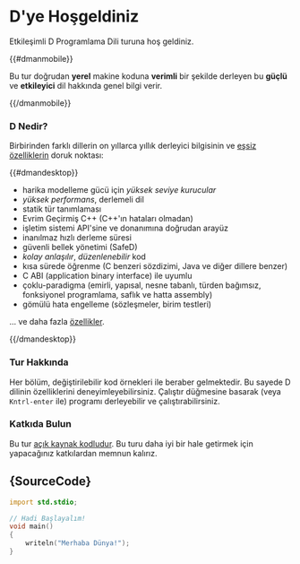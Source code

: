 # D'ye Hoşgeldiniz

Etkileşimli D Programlama Dili turuna hoş geldiniz.

{{#dmanmobile}}

Bu tur doğrudan __yerel__ makine koduna __verimli__ bir şekilde  derleyen bu __güçlü__ ve __etkileyici__ dil hakkında genel bilgi verir.

{{/dmanmobile}}

### D Nedir?

Birbirinden farklı dillerin on yıllarca yıllık derleyici bilgisinin ve [eşsiz özelliklerin](http://dlang.org/overview.html) doruk noktası:

{{#dmandesktop}}

- harika modelleme gücü için _yüksek seviye kurucular_
- _yüksek performans_, derlemeli dil
- statik tür tanımlaması
- Evrim Geçirmiş C++ (C++'ın hataları olmadan)
- işletim sistemi API'sine ve donanımına doğrudan arayüz
- inanılmaz hızlı derleme süresi
- güvenli bellek yönetimi (SafeD)
- _kolay anlaşılır_, _düzenlenebilir_ kod
- kısa sürede öğrenme (C benzeri sözdizimi, Java ve diğer dillere benzer)
- C ABI (application binary interface) ile uyumlu
- çoklu-paradigma (emirli, yapısal, nesne tabanlı, türden bağımsız, fonksiyonel programlama, saflık ve hatta assembly)
- gömülü hata engelleme (sözleşmeler, birim testleri)

... ve daha fazla [özellikler](http://dlang.org/overview.html).

{{/dmandesktop}}

### Tur Hakkında

Her bölüm, değiştirilebilir kod örnekleri ile beraber gelmektedir. Bu sayede D dilinin özelliklerini deneyimleyebilirsiniz.
Çalıştır düğmesine basarak (veya `Kntrl-enter` ile) programı derleyebilir ve çalıştırabilirsiniz.

### Katkıda Bulun

Bu tur [açık kaynak kodludur](https://github.com/stonemaster/dlang-tour).
Bu turu daha iyi bir hale getirmek için yapacağınız katkılardan memnun kalırız.

## {SourceCode}

```d
import std.stdio;

// Hadi Başlayalım!
void main()
{
	writeln("Merhaba Dünya!");
}
```
